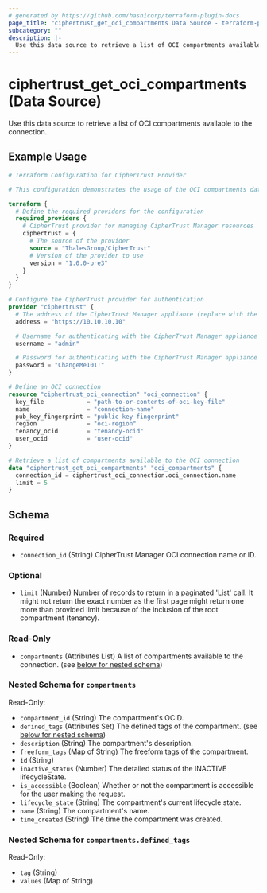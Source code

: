 ```yaml
---
# generated by https://github.com/hashicorp/terraform-plugin-docs
page_title: "ciphertrust_get_oci_compartments Data Source - terraform-provider-ciphertrust"
subcategory: ""
description: |-
  Use this data source to retrieve a list of OCI compartments available to the connection.
---
```


# ciphertrust_get_oci_compartments (Data Source)

Use this data source to retrieve a list of OCI compartments available to the connection.

## Example Usage

```terraform
# Terraform Configuration for CipherTrust Provider

# This configuration demonstrates the usage of the OCI compartments datasource

terraform {
  # Define the required providers for the configuration
  required_providers {
    # CipherTrust provider for managing CipherTrust Manager resources
    ciphertrust = {
      # The source of the provider
      source = "ThalesGroup/CipherTrust"
      # Version of the provider to use
      version = "1.0.0-pre3"
    }
  }
}

# Configure the CipherTrust provider for authentication
provider "ciphertrust" {
  # The address of the CipherTrust Manager appliance (replace with the actual address)
  address = "https://10.10.10.10"

  # Username for authenticating with the CipherTrust Manager appliance
  username = "admin"

  # Password for authenticating with the CipherTrust Manager appliance
  password = "ChangeMe101!"
}

# Define an OCI connection
resource "ciphertrust_oci_connection" "oci_connection" {
  key_file            = "path-to-or-contents-of-oci-key-file"
  name                = "connection-name"
  pub_key_fingerprint = "public-key-fingerprint"
  region              = "oci-region"
  tenancy_ocid        = "tenancy-ocid"
  user_ocid           = "user-ocid"
}

# Retrieve a list of compartments available to the OCI connection
data "ciphertrust_get_oci_compartments" "oci_compartments" {
  connection_id = ciphertrust_oci_connection.oci_connection.name
  limit = 5
}
```

<!-- schema generated by tfplugindocs -->
## Schema

### Required

- `connection_id` (String) CipherTrust Manager OCI connection name or ID.

### Optional

- `limit` (Number) Number of records to return in a paginated 'List' call. It might not return the exact number as the first page might return one more than provided limit because of the inclusion of the root compartment (tenancy).

### Read-Only

- `compartments` (Attributes List) A list of compartments available to the connection. (see [below for nested schema](#nestedatt--compartments))

<a id="nestedatt--compartments"></a>
### Nested Schema for `compartments`

Read-Only:

- `compartment_id` (String) The compartment's OCID.
- `defined_tags` (Attributes Set) The defined tags of the compartment. (see [below for nested schema](#nestedatt--compartments--defined_tags))
- `description` (String) The compartment's description.
- `freeform_tags` (Map of String) The freeform tags of the compartment.
- `id` (String)
- `inactive_status` (Number) The detailed status of the INACTIVE lifecycleState.
- `is_accessible` (Boolean) Whether or not the compartment is accessible for the user making the request.
- `lifecycle_state` (String) The compartment's current lifecycle state.
- `name` (String) The compartment's name.
- `time_created` (String) The time the compartment was created.

<a id="nestedatt--compartments--defined_tags"></a>
### Nested Schema for `compartments.defined_tags`

Read-Only:

- `tag` (String)
- `values` (Map of String)
